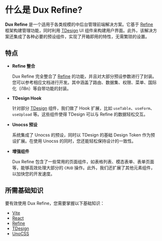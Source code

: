 # 什么是 Dux Refine?

**Dux Refine** 是一个适用于各类规模的中后台管理前端解决方案。它基于 [Refine](https://refine.dev/) 框架构建管理功能，同时利用 [TDesign](https://tdesign.tencent.com/react) UI 组件来构建用户界面。此外，该解决方案还集成了各种必要的预设组件，实现了开箱即用的特性，无需繁琐的设置。

## 特点

- **Refine 整合**

  Dux Refine 完全整合了 [Refine](https://refine.dev/) 的功能，并且对大部分预设参数进行了封装。您可以参考相应文档进行开发。其中涵盖了路由、数据集、权限、菜单、国际化（i18n）等自带功能的封装。

- **TDesign Hook**

  针对部分 [TDesign](https://tdesign.tencent.com/react) 组件，我们做了 Hook 扩展，比如 `useTable`、`useForm`、`useUpload` 等。这些组件使得 TDesign 可以与 Refine 的数据轻松交互。

- **Unocss 预设**

  系统集成了 Unocss 的预设，同时以 TDesign 的基础 Design Token 作为预设扩展。在使用 Unocss 的同时，您还能轻松保持设计的一致性。

- **增强组件**

  Dux Refine 包含了一些常用的页面组件，如表格列表、模态表单、表单页面等，能够高效处理大部分的 `CRUD` 操作。此外，我们还扩展了其他元素组件，以加快您的开发速度。

## 所需基础知识

要有效使用 Dux Refine，您需要掌握以下基础知识：

- [Vite](https://vitejs.dev)
- [React](https://react.dev)
- [Refine](https://refine.dev/)
- [TDesign](https://tdesign.tencent.com/react)
- [UnoCSS](https://unocss.dev)